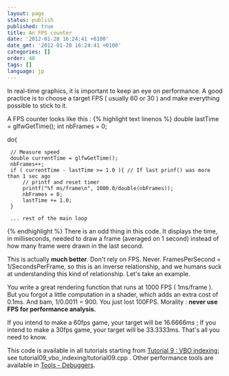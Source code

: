 ```yaml
---
layout: page
status: publish
published: true
title: An FPS counter
date: '2012-01-28 16:24:41 +0100'
date_gmt: '2012-01-28 16:24:41 +0100'
categories: []
order: 40
tags: []
language: jp
---
```


In real-time graphics, it is important to keep an eye on performance. A good practice is to choose a target FPS ( usually 60 or 30 ) and make everything possible to stick to it.

A FPS counter looks like this :
{% highlight text linenos %}
 double lastTime = glfwGetTime();
 int nbFrames = 0;

 do{

     // Measure speed
     double currentTime = glfwGetTime();
     nbFrames++;
     if ( currentTime - lastTime >= 1.0 ){ // If last prinf() was more than 1 sec ago
         // printf and reset timer
         printf("%f ms/frame\n", 1000.0/double(nbFrames));
         nbFrames = 0;
         lastTime += 1.0;
     }

     ... rest of the main loop
{% endhighlight %}
There is an odd thing in this code. It displays the time, in milliseconds, needed to draw a frame (averaged on 1 second) instead of how many frame were drawn in the last second.

This is actually **much better**. Don't rely on FPS. Never. FramesPerSecond = 1/SecondsPerFrame, so this is an inverse relationship, and we humans suck at understanding this kind of relationship. Let's take an example.

You write a great rendering function that runs at 1000 FPS ( 1ms/frame ). But you forgot a little computation in a shader, which adds an extra cost of 0.1ms. And bam, 1/0.0011 = 900. You just lost 100FPS. Morality : **never use FPS for performance analysis.**

If you intend to make a 60fps game, your target will be 16.6666ms ; If you intend to make a 30fps game, your target will be 33.3333ms. That's all you need to know.

This code is available in all tutorials starting from [Tutorial 9 : VBO indexing](http://www.opengl-tutorial.org/intermediate-tutorials/tutorial-9-vbo-indexing/); see tutorial09_vbo_indexing/tutorial09.cpp . Other performance tools are available in [Tools - Debuggers](http://www.opengl-tutorial.org/miscellaneous/useful-tools-links/#header-4).
